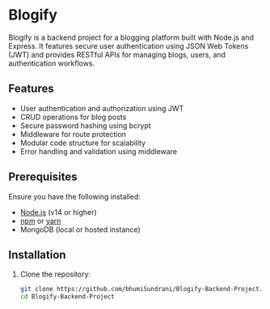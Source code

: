 # Blogify

Blogify is a backend project for a blogging platform built with Node.js and Express. It features secure user authentication using JSON Web Tokens (JWT) and provides RESTful APIs for managing blogs, users, and authentication workflows.

## Features

- User authentication and authorization using JWT
- CRUD operations for blog posts
- Secure password hashing using bcrypt
- Middleware for route protection
- Modular code structure for scalability
- Error handling and validation using middleware

## Prerequisites

Ensure you have the following installed:

- [Node.js](https://nodejs.org/) (v14 or higher)
- [npm](https://www.npmjs.com/) or [yarn](https://yarnpkg.com/)
- MongoDB (local or hosted instance)

## Installation

1. Clone the repository:
   ```bash
   git clone https://github.com/bhumiSundrani/Blogify-Backend-Project.git
   cd Blogify-Backend-Project

